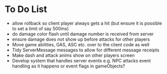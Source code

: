 # To Do List
- allow rollback so client player always gets a hit (but ensure it is possible to set a limit of say 500ms)
- do damage color flash until damage number is received from server
- ensure damage does not show up before attacks for other players
- Move game abilities, GAS, ASC etc. over to the client code as well
- Tidy ServerMessage messages to allow for different message receipts
- Make dash and attack anims show on other players screen
- Develop system that handles server events e.g. NPC attacks
    event handling as it happens or event flags in gameObjects?